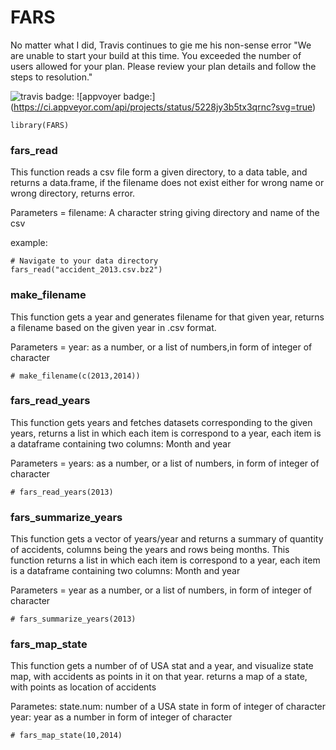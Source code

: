 # FARS
No matter what I did, Travis continues to gie me his non-sense error "We are unable to start your build at this time. You exceeded the number of users allowed for your plan. Please review your plan details and follow the steps to resolution."

![travis badge:](https://app.travis-ci.com/Motiche/FARS.svg?branch=main)
![appvoyer badge:] (https://ci.appveyor.com/api/projects/status/5228jy3b5tx3qrnc?svg=true)




```{r setup}
library(FARS)
```
### fars_read
This function reads a csv file form a given directory, to a data table, and returns a data.frame, if the filename does not exist either for wrong name or wrong directory, returns error.

Parameters = filename: A character string giving directory and name of the csv

example:
```{r}
# Navigate to your data directory
fars_read("accident_2013.csv.bz2")
```


### make_filename
This function gets a year and generates filename for that given year, returns a filename based on the given year in .csv format.

Parameters = year: as a number, or a list of numbers,in form of integer of character
```{r}
# make_filename(c(2013,2014))
```


### fars_read_years
This function gets years and fetches datasets corresponding to the given years, returns a list in which each item is correspond to a year, each item is a dataframe containing two columns: Month and year

Parameters = years: as a number, or a list of numbers, in form of integer of character
```{r}
# fars_read_years(2013)
```


### fars_summarize_years
This function gets a vector of years/year and returns a summary of quantity of accidents, columns being the years and rows being months. This function returns a list in which each item is correspond to a year, each item is a dataframe containing two columns: Month and year

Parameters = year as a number, or a list of numbers, in form of integer of character
```{r}
# fars_summarize_years(2013)
```

### fars_map_state
This function gets a number of of USA stat and a year, and visualize  state map, with accidents as points in it on that year. returns a map of a state, with points as location of accidents

Parametes: state.num: number of a USA state in form of integer of character
year: year as a number in form of integer of character

```{r}
# fars_map_state(10,2014)
```



